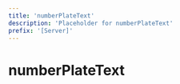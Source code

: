 ```yaml
---
title: 'numberPlateText'
description: 'Placeholder for numberPlateText'
prefix: '[Server]'
---
```


# numberPlateText
